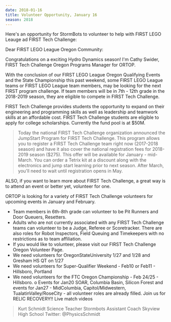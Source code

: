 ```yaml
---
date: 2018-01-16
title: Volunteer Opportunity, January 16
season: 2018
---
```

Here's an opportunity for StormBots to volunteer to help with FIRST LEGO Leauge ad FIRST Tech Challenge:

Dear FIRST LEGO League Oregon Community:

Congratulations on a exciting Hydro Dynamics season!  I'm Cathy Swider, FIRST Tech Challenge Oregon Programs Manager for ORTOP.  

With the conclusion of our FIRST LEGO League Oregon Qualifying Events and the State Championship this past weekend, some FIRST LEGO League teams or FIRST LEGO League team members, may be looking for the next FIRST program challenge.   If  team members will be in 7th - 12th grade in the 2018-2019 season, they are eligible to compete in FIRST Tech Challenge.  

FIRST Tech Challenge provides students the opportunity to expand on their engineering and programming skills as well as leadership and  teamwork skills at an affordable cost.  FIRST Tech Challenge students are eligible to apply for college scholarships. Currently the fund pool is at $50M.

 >Today the national FIRST Tech Challenge organization announced the JumpStart Program for FIRST Tech Challenge.  This program allows you to register a FIRST Tech Challenge team right now (2017-2018 season) and have it also cover the national registration fees for 2018-2019 season ($275).  This offer will be available for January - mid-March.  You can order a Tetrix kit at a discount along with the electronics and jump start learning prior to next season. After March, you'll need to wait until registration opens in May.

ALSO, if you want to learn more about FIRST Tech Challenge, a great way is to attend an event or better yet, volunteer for one.

ORTOP is looking for a variety of FIRST Tech Challenge volunteers for upcoming events in January and February.  
*	Team members in 6th-8th grade can volunteer to be Pit Runners and Door Queuers, Resetters.
*	Adults who are not currently associated with any FIRST Tech Challenge teams can volunteer to be a Judge, Referee or Scoretracker.  There are also roles for Robot Inspectors, Field Queuing and Timekeepers with no restrictions as to team affiliation.
*	If you would like to volunteer, please visit our FIRST Tech Challenge Oregon Volunteer Page.
*	We need volunteers for OregonStateUniversity 1/27 and 1/28 and Gresham HS QT on 1/27
*	We need volunteers for Super-Qualifier Weekend - Feb10 or Feb11 - Hillsboro, Portland
*	We need volunteers for the FTC Oregon Championship - Feb 24/25 - Hillsboro.
o	Events  for Jan20 SOAR, Columbia Basin, Silicon Forest and events for Jan27 - MidColumbia, Capitol/Midwestern, TualatinValley/RoseCity  - all volunteer roles are already filled.
Join us for RELIC RECOVERY!!     Live match videos

>Kurt Schmidt
Science Teacher
Stormbots Assistant Coach
Skyview High School
Twitter: @PhysicsSchmidt

